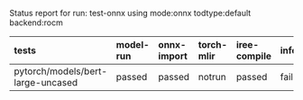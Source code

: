 Status report for run: test-onnx using mode:onnx todtype:default backend:rocm

| tests                             | model-run   | onnx-import   | torch-mlir   | iree-compile   | inference   |
|:----------------------------------|:------------|:--------------|:-------------|:---------------|:------------|
| pytorch/models/bert-large-uncased | passed      | passed        | notrun       | passed         | failed      |
